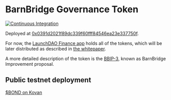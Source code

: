 # BarnBridge Governance Token

[![Continuous Integration](https://github.com/BarnBridge/BarnBridge-Token/workflows/Continuous%20Integration/badge.svg)](https://github.com/BarnBridge/BarnBridge-Token/actions)

Deployed at [0x0391d2021f89dc339f60fff84546ea23e337750f](https://etherscan.io/token/0x0391d2021f89dc339f60fff84546ea23e337750f).

For now, the [LaunchDAO Finance app](https://client.aragon.org/#/barnbridgelaunch/0x3bc45731f72ecc4f41b864588d77f0852e2cf7e8/) holds all of the tokens, which will be later distributed as described in [the whitepaper](https://github.com/BarnBridge/BarnBridge-Whitepaper).

A more detailed description of the token is the [BBIP-3](https://github.com/BarnBridge/BBIP/blob/master/bbips/003-BOND-Token.md), known as BarnBridge Improvement proposal.
  
## Public testnet deployment
[$BOND on Kovan](https://kovan.etherscan.io/address/0xc40a66AFB908789341A58B8423F89fE2cb7Dc1f9)
